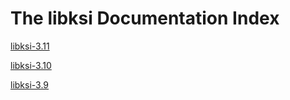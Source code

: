 The libksi Documentation Index
==============================
[libksi-3.11](http://guardtime.github.io/libksi/3.11)

[libksi-3.10](http://guardtime.github.io/libksi/3.10)

[libksi-3.9](http://guardtime.github.io/libksi/3.9/)


